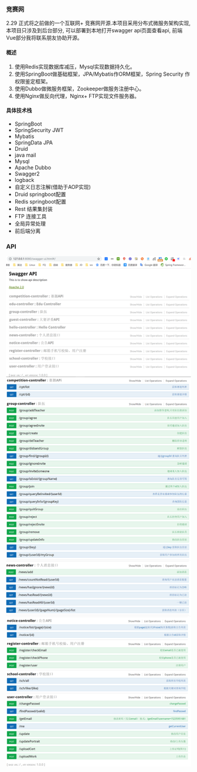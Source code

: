 ### 竞赛网
2.29 正式将之前做的一个互联网+ 竞赛网开源.本项目采用分布式微服务架构实现, 本项目只涉及到后台部分, 可以部署到本地打开swagger api页面查看api, 前端Vue部分我将联系朋友协助开源。


#### 概述
1. 使用Redis实现数据库减压，Mysql实现数据持久化。
2. 使用SpringBoot做基础框架，JPA/Mybatis作ORM框架，Spring Security 作权限鉴定框架。
3. 使用Dubbo做微服务框架，Zookeeper做服务注册中心。
4. 使用Nginx做反向代理，Nginx+ FTP实现文件服务器。

#### 具体技术栈
* SpringBoot
* SpringSecurity JWT
* Mybatis
* SpringData JPA
* Druid
* java mail
* Mysql
* Apache Dubbo
* Swagger2
* logback
* 自定义日志注解(借助于AOP实现)
* Druid springboot配置
* Redis springboot配置
* Rest 结果集封装
* FTP 连接工具
* 全局异常处理
* 前后端分离

### API
![API总览](https://github.com/fantj2016/internet-plus/blob/master/img/1.png)
![](https://github.com/fantj2016/internet-plus/blob/master/img/2.png)
![](https://github.com/fantj2016/internet-plus/blob/master/img/3.png)
![](https://github.com/fantj2016/internet-plus/blob/master/img/4.png)
![](https://github.com/fantj2016/internet-plus/blob/master/img/5.png)
